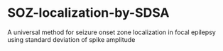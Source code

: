 # SOZ-localization-by-SDSA
A universal method for seizure onset zone localization in focal epilepsy using standard deviation of spike amplitude
